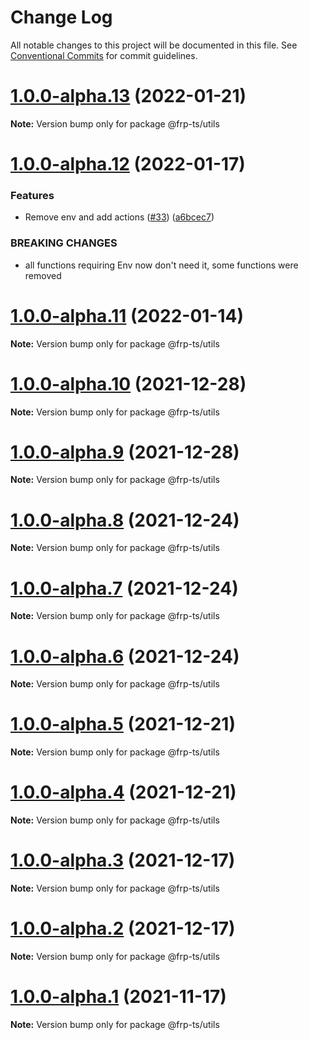 # Change Log

All notable changes to this project will be documented in this file.
See [Conventional Commits](https://conventionalcommits.org) for commit guidelines.

# [1.0.0-alpha.13](https://github.com/raveclassic/frp-ts/compare/v1.0.0-alpha.12...v1.0.0-alpha.13) (2022-01-21)

**Note:** Version bump only for package @frp-ts/utils





# [1.0.0-alpha.12](https://github.com/raveclassic/frp-ts/compare/v1.0.0-alpha.11...v1.0.0-alpha.12) (2022-01-17)


### Features

* Remove env and add actions ([#33](https://github.com/raveclassic/frp-ts/issues/33)) ([a6bcec7](https://github.com/raveclassic/frp-ts/commit/a6bcec79884d8a36e05511fbae817a963fa21a5f))


### BREAKING CHANGES

* all functions requiring Env now don't need it, some functions were removed





# [1.0.0-alpha.11](https://github.com/raveclassic/frp-ts/compare/v1.0.0-alpha.10...v1.0.0-alpha.11) (2022-01-14)

**Note:** Version bump only for package @frp-ts/utils





# [1.0.0-alpha.10](https://github.com/raveclassic/frp-ts/compare/v1.0.0-alpha.9...v1.0.0-alpha.10) (2021-12-28)

**Note:** Version bump only for package @frp-ts/utils





# [1.0.0-alpha.9](https://github.com/raveclassic/frp-ts/compare/v1.0.0-alpha.8...v1.0.0-alpha.9) (2021-12-28)

**Note:** Version bump only for package @frp-ts/utils





# [1.0.0-alpha.8](https://github.com/raveclassic/frp-ts/compare/v1.0.0-alpha.7...v1.0.0-alpha.8) (2021-12-24)

**Note:** Version bump only for package @frp-ts/utils





# [1.0.0-alpha.7](https://github.com/raveclassic/frp-ts/compare/v1.0.0-alpha.6...v1.0.0-alpha.7) (2021-12-24)

**Note:** Version bump only for package @frp-ts/utils





# [1.0.0-alpha.6](https://github.com/raveclassic/frp-ts/compare/v1.0.0-alpha.5...v1.0.0-alpha.6) (2021-12-24)

**Note:** Version bump only for package @frp-ts/utils





# [1.0.0-alpha.5](https://github.com/raveclassic/frp-ts/compare/v1.0.0-alpha.4...v1.0.0-alpha.5) (2021-12-21)

**Note:** Version bump only for package @frp-ts/utils





# [1.0.0-alpha.4](https://github.com/raveclassic/frp-ts/compare/v1.0.0-alpha.3...v1.0.0-alpha.4) (2021-12-21)

**Note:** Version bump only for package @frp-ts/utils





# [1.0.0-alpha.3](https://github.com/raveclassic/frp-ts/compare/v1.0.0-alpha.2...v1.0.0-alpha.3) (2021-12-17)

**Note:** Version bump only for package @frp-ts/utils





# [1.0.0-alpha.2](https://github.com/raveclassic/frp-ts/compare/v1.0.0-alpha.1...v1.0.0-alpha.2) (2021-12-17)

**Note:** Version bump only for package @frp-ts/utils





# [1.0.0-alpha.1](https://github.com/raveclassic/frp-ts/compare/v0.0.1...v1.0.0-alpha.1) (2021-11-17)

**Note:** Version bump only for package @frp-ts/utils
